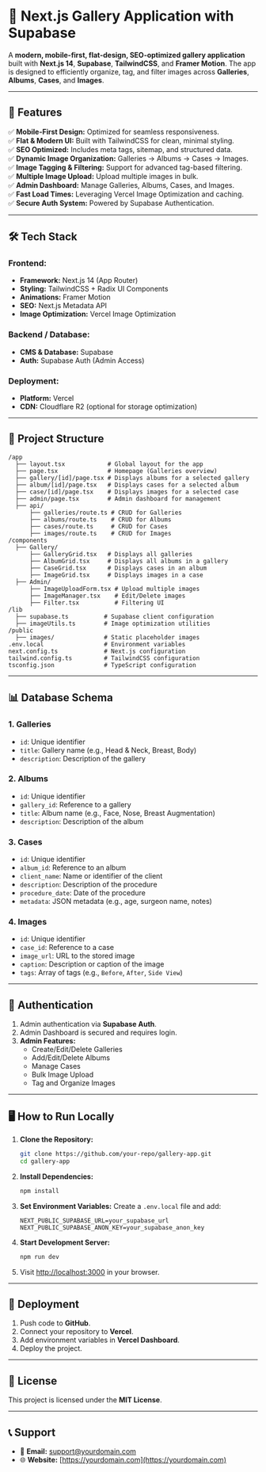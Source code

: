 # 📸 **Next.js Gallery Application with Supabase**

A **modern, mobile-first, flat-design, SEO-optimized gallery application** built with **Next.js 14**, **Supabase**, **TailwindCSS**, and **Framer Motion**. The app is designed to efficiently organize, tag, and filter images across **Galleries**, **Albums**, **Cases**, and **Images**.

---

## 🚀 **Features**

✅ **Mobile-First Design:** Optimized for seamless responsiveness.  
✅ **Flat & Modern UI:** Built with TailwindCSS for clean, minimal styling.  
✅ **SEO Optimized:** Includes meta tags, sitemap, and structured data.  
✅ **Dynamic Image Organization:** Galleries → Albums → Cases → Images.  
✅ **Image Tagging & Filtering:** Support for advanced tag-based filtering.  
✅ **Multiple Image Upload:** Upload multiple images in bulk.  
✅ **Admin Dashboard:** Manage Galleries, Albums, Cases, and Images.  
✅ **Fast Load Times:** Leveraging Vercel Image Optimization and caching.  
✅ **Secure Auth System:** Powered by Supabase Authentication.

---

## 🛠️ **Tech Stack**

### **Frontend:**
- **Framework:** Next.js 14 (App Router)
- **Styling:** TailwindCSS + Radix UI Components
- **Animations:** Framer Motion
- **SEO:** Next.js Metadata API
- **Image Optimization:** Vercel Image Optimization

### **Backend / Database:**
- **CMS & Database:** Supabase
- **Auth:** Supabase Auth (Admin Access)

### **Deployment:**
- **Platform:** Vercel
- **CDN:** Cloudflare R2 (optional for storage optimization)

---

## 📂 **Project Structure**

```plaintext
/app
  ├── layout.tsx            # Global layout for the app
  ├── page.tsx              # Homepage (Galleries overview)
  ├── gallery/[id]/page.tsx # Displays albums for a selected gallery
  ├── album/[id]/page.tsx   # Displays cases for a selected album
  ├── case/[id]/page.tsx    # Displays images for a selected case
  ├── admin/page.tsx        # Admin dashboard for management
  ├── api/
      ├── galleries/route.ts # CRUD for Galleries
      ├── albums/route.ts    # CRUD for Albums
      ├── cases/route.ts     # CRUD for Cases
      ├── images/route.ts    # CRUD for Images
/components
  ├── Gallery/
      ├── GalleryGrid.tsx   # Displays all galleries
      ├── AlbumGrid.tsx     # Displays all albums in a gallery
      ├── CaseGrid.tsx      # Displays cases in an album
      ├── ImageGrid.tsx     # Displays images in a case
  ├── Admin/
      ├── ImageUploadForm.tsx # Upload multiple images
      ├── ImageManager.tsx    # Edit/Delete images
      ├── Filter.tsx          # Filtering UI
/lib
  ├── supabase.ts          # Supabase client configuration
  ├── imageUtils.ts        # Image optimization utilities
/public
  ├── images/              # Static placeholder images
.env.local                 # Environment variables
next.config.ts             # Next.js configuration
tailwind.config.ts         # TailwindCSS configuration
tsconfig.json              # TypeScript configuration
```

---

## 📊 **Database Schema**

### **1. Galleries**
- `id`: Unique identifier  
- `title`: Gallery name (e.g., Head & Neck, Breast, Body)  
- `description`: Description of the gallery  

### **2. Albums**
- `id`: Unique identifier  
- `gallery_id`: Reference to a gallery  
- `title`: Album name (e.g., Face, Nose, Breast Augmentation)  
- `description`: Description of the album  

### **3. Cases**
- `id`: Unique identifier  
- `album_id`: Reference to an album  
- `client_name`: Name or identifier of the client  
- `description`: Description of the procedure  
- `procedure_date`: Date of the procedure  
- `metadata`: JSON metadata (e.g., age, surgeon name, notes)  

### **4. Images**
- `id`: Unique identifier  
- `case_id`: Reference to a case  
- `image_url`: URL to the stored image  
- `caption`: Description or caption of the image  
- `tags`: Array of tags (e.g., `Before`, `After`, `Side View`)  

---

## 🔑 **Authentication**

1. Admin authentication via **Supabase Auth**.
2. Admin Dashboard is secured and requires login.
3. **Admin Features:**
   - Create/Edit/Delete Galleries
   - Add/Edit/Delete Albums
   - Manage Cases
   - Bulk Image Upload
   - Tag and Organize Images

---

## 🖥️ **How to Run Locally**

1. **Clone the Repository:**
   ```bash
   git clone https://github.com/your-repo/gallery-app.git
   cd gallery-app
   ```

2. **Install Dependencies:**
   ```bash
   npm install
   ```

3. **Set Environment Variables:**
   Create a `.env.local` file and add:
   ```env
   NEXT_PUBLIC_SUPABASE_URL=your_supabase_url
   NEXT_PUBLIC_SUPABASE_ANON_KEY=your_supabase_anon_key
   ```

4. **Start Development Server:**
   ```bash
   npm run dev
   ```

5. Visit [http://localhost:3000](http://localhost:3000) in your browser.

---

## 🚀 **Deployment**

1. Push code to **GitHub**.
2. Connect your repository to **Vercel**.
3. Add environment variables in **Vercel Dashboard**.
4. Deploy the project.

---

## 📜 **License**

This project is licensed under the **MIT License**.

---

## 📞 **Support**

- 📧 **Email:** support@yourdomain.com  
- 🌐 **Website:** [https://yourdomain.com](https://yourdomain.com)  


